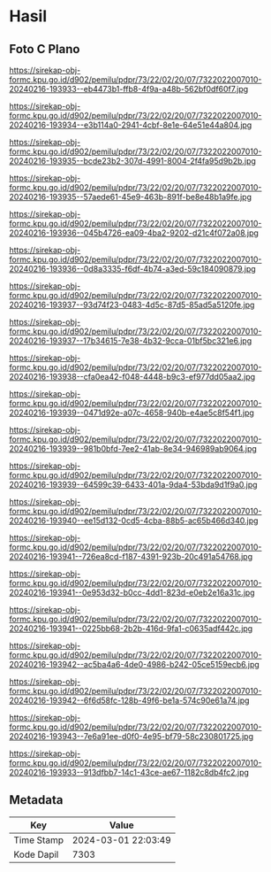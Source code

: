 # Hasil

## Foto C Plano

https://sirekap-obj-formc.kpu.go.id/d902/pemilu/pdpr/73/22/02/20/07/7322022007010-20240216-193933--eb4473b1-ffb8-4f9a-a48b-562bf0df60f7.jpg

https://sirekap-obj-formc.kpu.go.id/d902/pemilu/pdpr/73/22/02/20/07/7322022007010-20240216-193934--e3b114a0-2941-4cbf-8e1e-64e51e44a804.jpg

https://sirekap-obj-formc.kpu.go.id/d902/pemilu/pdpr/73/22/02/20/07/7322022007010-20240216-193935--bcde23b2-307d-4991-8004-2f4fa95d9b2b.jpg

https://sirekap-obj-formc.kpu.go.id/d902/pemilu/pdpr/73/22/02/20/07/7322022007010-20240216-193935--57aede61-45e9-463b-891f-be8e48b1a9fe.jpg

https://sirekap-obj-formc.kpu.go.id/d902/pemilu/pdpr/73/22/02/20/07/7322022007010-20240216-193936--045b4726-ea09-4ba2-9202-d21c4f072a08.jpg

https://sirekap-obj-formc.kpu.go.id/d902/pemilu/pdpr/73/22/02/20/07/7322022007010-20240216-193936--0d8a3335-f6df-4b74-a3ed-59c184090879.jpg

https://sirekap-obj-formc.kpu.go.id/d902/pemilu/pdpr/73/22/02/20/07/7322022007010-20240216-193937--93d74f23-0483-4d5c-87d5-85ad5a5120fe.jpg

https://sirekap-obj-formc.kpu.go.id/d902/pemilu/pdpr/73/22/02/20/07/7322022007010-20240216-193937--17b34615-7e38-4b32-9cca-01bf5bc321e6.jpg

https://sirekap-obj-formc.kpu.go.id/d902/pemilu/pdpr/73/22/02/20/07/7322022007010-20240216-193938--cfa0ea42-f048-4448-b9c3-ef977dd05aa2.jpg

https://sirekap-obj-formc.kpu.go.id/d902/pemilu/pdpr/73/22/02/20/07/7322022007010-20240216-193939--0471d92e-a07c-4658-940b-e4ae5c8f54f1.jpg

https://sirekap-obj-formc.kpu.go.id/d902/pemilu/pdpr/73/22/02/20/07/7322022007010-20240216-193939--981b0bfd-7ee2-41ab-8e34-946989ab9064.jpg

https://sirekap-obj-formc.kpu.go.id/d902/pemilu/pdpr/73/22/02/20/07/7322022007010-20240216-193939--64599c39-6433-401a-9da4-53bda9d1f9a0.jpg

https://sirekap-obj-formc.kpu.go.id/d902/pemilu/pdpr/73/22/02/20/07/7322022007010-20240216-193940--ee15d132-0cd5-4cba-88b5-ac65b466d340.jpg

https://sirekap-obj-formc.kpu.go.id/d902/pemilu/pdpr/73/22/02/20/07/7322022007010-20240216-193941--726ea8cd-f187-4391-923b-20c491a54768.jpg

https://sirekap-obj-formc.kpu.go.id/d902/pemilu/pdpr/73/22/02/20/07/7322022007010-20240216-193941--0e953d32-b0cc-4dd1-823d-e0eb2e16a31c.jpg

https://sirekap-obj-formc.kpu.go.id/d902/pemilu/pdpr/73/22/02/20/07/7322022007010-20240216-193941--0225bb68-2b2b-416d-9fa1-c0635adf442c.jpg

https://sirekap-obj-formc.kpu.go.id/d902/pemilu/pdpr/73/22/02/20/07/7322022007010-20240216-193942--ac5ba4a6-4de0-4986-b242-05ce5159ecb6.jpg

https://sirekap-obj-formc.kpu.go.id/d902/pemilu/pdpr/73/22/02/20/07/7322022007010-20240216-193942--6f6d58fc-128b-49f6-be1a-574c90e61a74.jpg

https://sirekap-obj-formc.kpu.go.id/d902/pemilu/pdpr/73/22/02/20/07/7322022007010-20240216-193943--7e6a91ee-d0f0-4e95-bf79-58c230801725.jpg

https://sirekap-obj-formc.kpu.go.id/d902/pemilu/pdpr/73/22/02/20/07/7322022007010-20240216-193933--913dfbb7-14c1-43ce-ae67-1182c8db4fc2.jpg


## Metadata

| Key        | Value               |
| ---------- | ------------------- |
| Time Stamp | 2024-03-01 22:03:49 |
| Kode Dapil | 7303                |



